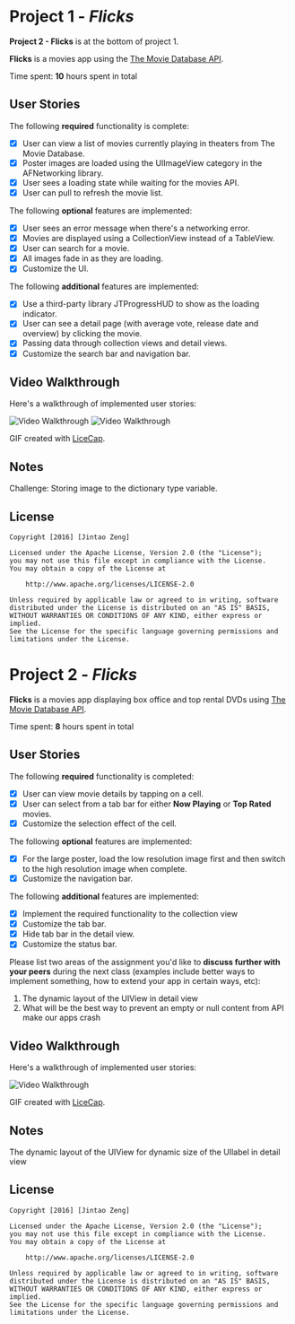 # Project 1 - *Flicks*

**Project 2 - Flicks** is at the bottom of project 1.

**Flicks** is a movies app using the [The Movie Database API](http://docs.themoviedb.apiary.io/#).

Time spent: **10** hours spent in total

## User Stories

The following **required** functionality is complete:

- [x] User can view a list of movies currently playing in theaters from The Movie Database.
- [x] Poster images are loaded using the UIImageView category in the AFNetworking library.
- [x] User sees a loading state while waiting for the movies API.
- [x] User can pull to refresh the movie list.

The following **optional** features are implemented:

- [x] User sees an error message when there's a networking error.
- [x] Movies are displayed using a CollectionView instead of a TableView.
- [x] User can search for a movie.
- [x] All images fade in as they are loading.
- [x] Customize the UI.

The following **additional** features are implemented:

- [x] Use a third-party library JTProgressHUD to show as the loading indicator.
- [x] User can see a detail page (with average vote, release date and overview) by clicking the movie.
- [x] Passing data through collection views and detail views.
- [x] Customize the search bar and navigation bar.

## Video Walkthrough 

Here's a walkthrough of implemented user stories:

<img src='http://i.imgur.com/lWuqdaq.gif' title='Video Walkthrough' width='' alt='Video Walkthrough' />

<img src='http://i.imgur.com/LRGRq7Z.gif' title='Video Walkthrough' width='' alt='Video Walkthrough' />

GIF created with [LiceCap](http://www.cockos.com/licecap/).

## Notes

Challenge: Storing image to the dictionary type variable.

## License

    Copyright [2016] [Jintao Zeng]

    Licensed under the Apache License, Version 2.0 (the "License");
    you may not use this file except in compliance with the License.
    You may obtain a copy of the License at

        http://www.apache.org/licenses/LICENSE-2.0

    Unless required by applicable law or agreed to in writing, software
    distributed under the License is distributed on an "AS IS" BASIS,
    WITHOUT WARRANTIES OR CONDITIONS OF ANY KIND, either express or implied.
    See the License for the specific language governing permissions and
    limitations under the License.

# Project 2 - *Flicks*

**Flicks** is a movies app displaying box office and top rental DVDs using [The Movie Database API](http://docs.themoviedb.apiary.io/#).

Time spent: **8** hours spent in total

## User Stories

The following **required** functionality is completed:

- [x] User can view movie details by tapping on a cell.
- [x] User can select from a tab bar for either **Now Playing** or **Top Rated** movies.
- [x] Customize the selection effect of the cell.

The following **optional** features are implemented:

- [x] For the large poster, load the low resolution image first and then switch to the high resolution image when complete.
- [x] Customize the navigation bar.

The following **additional** features are implemented:

- [x] Implement the required functionality to the collection view
- [x] Customize the tab bar.
- [x] Hide tab bar in the detail view.
- [x] Customize the status bar.

Please list two areas of the assignment you'd like to **discuss further with your peers** during the next class (examples include better ways to implement something, how to extend your app in certain ways, etc):

1. The dynamic layout of the UIView in detail view
2. What will be the best way to prevent an empty or null content from API make our apps crash

## Video Walkthrough 

Here's a walkthrough of implemented user stories:

<img src='http://i.imgur.com/fQ0WUFh.gif' title='Video Walkthrough' width='' alt='Video Walkthrough' />

GIF created with [LiceCap](http://www.cockos.com/licecap/).

## Notes

The dynamic layout of the UIView for dynamic size of the UIlabel in detail view

## License

    Copyright [2016] [Jintao Zeng]

    Licensed under the Apache License, Version 2.0 (the "License");
    you may not use this file except in compliance with the License.
    You may obtain a copy of the License at

        http://www.apache.org/licenses/LICENSE-2.0

    Unless required by applicable law or agreed to in writing, software
    distributed under the License is distributed on an "AS IS" BASIS,
    WITHOUT WARRANTIES OR CONDITIONS OF ANY KIND, either express or implied.
    See the License for the specific language governing permissions and
    limitations under the License.
